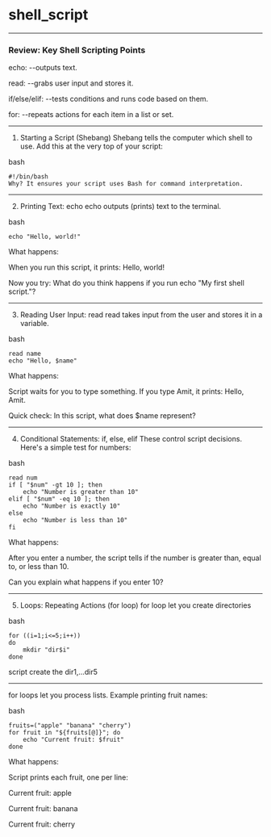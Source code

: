 # shell_script

---
### Review: Key Shell Scripting Points
echo: --outputs text.

read: --grabs user input and stores it.

if/else/elif: --tests conditions and runs code based on them.

for: --repeats actions for each item in a list or set.

---
1. Starting a Script (Shebang)
Shebang tells the computer which shell to use. Add this at the very top of your script:

bash
```
#!/bin/bash
Why? It ensures your script uses Bash for command interpretation.​
```
---

2. Printing Text: echo
echo outputs (prints) text to the terminal.

bash
```
echo "Hello, world!"
```
What happens:

When you run this script, it prints: Hello, world!

Now you try: What do you think happens if you run echo "My first shell script."?

---

3. Reading User Input: read
read takes input from the user and stores it in a variable.

bash
```
read name
echo "Hello, $name"
```
What happens:

Script waits for you to type something. If you type Amit, it prints: Hello, Amit.

Quick check: In this script, what does $name represent?

---

4. Conditional Statements: if, else, elif
These control script decisions. Here's a simple test for numbers:

bash
```
read num
if [ "$num" -gt 10 ]; then
    echo "Number is greater than 10"
elif [ "$num" -eq 10 ]; then
    echo "Number is exactly 10"
else
    echo "Number is less than 10"
fi
```
What happens:

After you enter a number, the script tells if the number is greater than, equal to, or less than 10.

Can you explain what happens if you enter 10?

---

5. Loops: Repeating Actions (for loop)
for loop let you create directories

bash
```
for ((i=1;i<=5;i++))
do
    mkdir "dir$i"
done
```
script create the dir1,...dir5

---

for loops let you process lists. Example printing fruit names:

bash
```
fruits=("apple" "banana" "cherry")
for fruit in "${fruits[@]}"; do
    echo "Current fruit: $fruit"
done
```
What happens:

Script prints each fruit, one per line:

Current fruit: apple

Current fruit: banana

Current fruit: cherry



